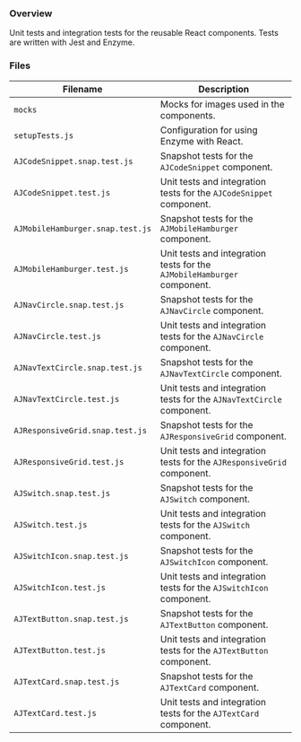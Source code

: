 ### Overview

Unit tests and integration tests for the reusable React components.  Tests are written with Jest and Enzyme.

### Files

| Filename                          | Description                                                                               |
|-----------------------------------|-------------------------------------------------------------------------------------------|
| `mocks`                           | Mocks for images used in the components.                                                  |
| `setupTests.js`                   | Configuration for using Enzyme with React.                                                |
| `AJCodeSnippet.snap.test.js`      | Snapshot tests for the `AJCodeSnippet` component.                                         |
| `AJCodeSnippet.test.js`           | Unit tests and integration tests for the `AJCodeSnippet` component.                       |
| `AJMobileHamburger.snap.test.js`  | Snapshot tests for the `AJMobileHamburger` component.                                     |
| `AJMobileHamburger.test.js`       | Unit tests and integration tests for the `AJMobileHamburger` component.                   |
| `AJNavCircle.snap.test.js`        | Snapshot tests for the `AJNavCircle` component.                                           |
| `AJNavCircle.test.js`             | Unit tests and integration tests for the `AJNavCircle` component.                         |
| `AJNavTextCircle.snap.test.js`    | Snapshot tests for the `AJNavTextCircle` component.                                       |
| `AJNavTextCircle.test.js`         | Unit tests and integration tests for the `AJNavTextCircle` component.                     |
| `AJResponsiveGrid.snap.test.js`   | Snapshot tests for the `AJResponsiveGrid` component.                                      |
| `AJResponsiveGrid.test.js`        | Unit tests and integration tests for the `AJResponsiveGrid` component.                    |
| `AJSwitch.snap.test.js`           | Snapshot tests for the `AJSwitch` component.                                              |
| `AJSwitch.test.js`                | Unit tests and integration tests for the `AJSwitch` component.                            |
| `AJSwitchIcon.snap.test.js`       | Snapshot tests for the `AJSwitchIcon` component.                                          |
| `AJSwitchIcon.test.js`            | Unit tests and integration tests for the `AJSwitchIcon` component.                        |
| `AJTextButton.snap.test.js`       | Snapshot tests for the `AJTextButton` component.                                          |
| `AJTextButton.test.js`            | Unit tests and integration tests for the `AJTextButton` component.                        |
| `AJTextCard.snap.test.js`         | Snapshot tests for the `AJTextCard` component.                                            |
| `AJTextCard.test.js`              | Unit tests and integration tests for the `AJTextCard` component.                          |
